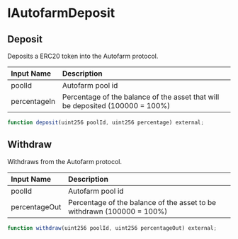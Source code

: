 # IAutofarmDeposit

## Deposit

Deposits a ERC20 token into the Autofarm protocol.

| Input Name | Description |
| :--- | :--- |
| poolId | Autofarm pool id |
| percentageIn | Percentage of the balance of the asset that will be deposited  \(100000 = 100%\) |

```javascript
function deposit(uint256 poolId, uint256 percentage) external;
```

## Withdraw

Withdraws from the Autofarm protocol.

| Input Name | Description |
| :--- | :--- |
| poolId | Autofarm pool id |
| percentageOut | Percentage of the balance of the asset to be withdrawn \(100000 = 100%\) |

```javascript
function withdraw(uint256 poolId, uint256 percentageOut) external;
```

